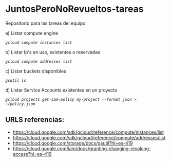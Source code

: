 # JuntosPeroNoRevueltos-tareas
Repositorio para las tareas del equipo

a) Listar compute engine

 _```gcloud compute instances list```_

b) Listar Ip's en uso, existentes o reservadas

_```gcloud compute addresses list```_

c) Listar buckets disponibles

_```gsutil ls```_

d) Listar Service Accounts existentes en un proyecto

_```gcloud projects get-iam-policy my-project --format json > ~/policy.json```_

## URLS referencias:

* https://cloud.google.com/sdk/gcloud/reference/compute/instances/list
* https://cloud.google.com/sdk/gcloud/reference/compute/addresses/list
* https://cloud.google.com/storage/docs/gsutil?hl=es-419
* https://cloud.google.com/iam/docs/granting-changing-revoking-access?hl=es-419
